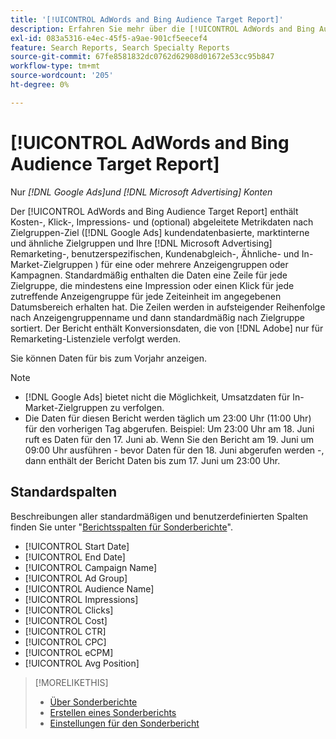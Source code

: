 ```yaml
---
title: '[!UICONTROL AdWords and Bing Audience Target Report]'
description: Erfahren Sie mehr über die [!UICONTROL AdWords and Bing Audience Target Report].
exl-id: 083a5316-e4ec-45f5-a9ae-901cf5eecef4
feature: Search Reports, Search Specialty Reports
source-git-commit: 67fe8581832dc0762d62908d01672e53cc95b847
workflow-type: tm+mt
source-wordcount: '205'
ht-degree: 0%

---
```


# [!UICONTROL AdWords and Bing Audience Target Report]

Nur *[!DNL Google Ads]und [!DNL Microsoft Advertising] Konten*

Der [!UICONTROL AdWords and Bing Audience Target Report] enthält Kosten-, Klick-, Impressions- und (optional) abgeleitete Metrikdaten nach Zielgruppen-Ziel ([!DNL Google Ads] kundendatenbasierte, marktinterne und ähnliche Zielgruppen und Ihre [!DNL Microsoft Advertising] Remarketing-, benutzerspezifischen, Kundenabgleich-, Ähnliche- und In-Market-Zielgruppen ) für eine oder mehrere Anzeigengruppen oder Kampagnen. Standardmäßig enthalten die Daten eine Zeile für jede Zielgruppe, die mindestens eine Impression oder einen Klick für jede zutreffende Anzeigengruppe für jede Zeiteinheit im angegebenen Datumsbereich erhalten hat. Die Zeilen werden in aufsteigender Reihenfolge nach Anzeigengruppenname und dann standardmäßig nach Zielgruppe sortiert. Der Bericht enthält Konversionsdaten, die von [!DNL Adobe] nur für Remarketing-Listenziele verfolgt werden.

Sie können Daten für bis zum Vorjahr anzeigen.

>[!NOTE]
>
>* [!DNL Google Ads] bietet nicht die Möglichkeit, Umsatzdaten für In-Market-Zielgruppen zu verfolgen.
>* Die Daten für diesen Bericht werden täglich um 23:00 Uhr (11:00 Uhr) für den vorherigen Tag abgerufen. Beispiel: Um 23:00 Uhr am 18. Juni ruft es Daten für den 17. Juni ab. Wenn Sie den Bericht am 19. Juni um 09:00 Uhr ausführen - bevor Daten für den 18. Juni abgerufen werden -, dann enthält der Bericht Daten bis zum 17. Juni um 23:00 Uhr.

## Standardspalten

Beschreibungen aller standardmäßigen und benutzerdefinierten Spalten finden Sie unter &quot;[Berichtsspalten für Sonderberichte](specialty-report-columns.md)&quot;.

* [!UICONTROL Start Date]
* [!UICONTROL End Date]
* [!UICONTROL Campaign Name]
* [!UICONTROL Ad Group]
* [!UICONTROL Audience Name]
* [!UICONTROL Impressions]
* [!UICONTROL Clicks]
* [!UICONTROL Cost]
* [!UICONTROL CTR]
* [!UICONTROL CPC]
* [!UICONTROL eCPM]
* [!UICONTROL Avg Position]

>[!MORELIKETHIS]
>
>* [Über Sonderberichte](specialty-report-about.md)
>* [Erstellen eines Sonderberichts](specialty-report-generate.md)
>* [Einstellungen für den Sonderbericht](specialty-report-settings.md)
